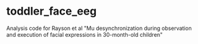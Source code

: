 # toddler_face_eeg
Analysis code for Rayson et al "Mu desynchronization during observation and execution of facial expressions in 30-month-old children"
